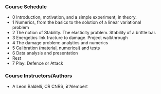 
### Course Schedule

- 0 Introduction, motivation, and a simple experiment, in theory.
- 1 Numerics, from the basics to the solution of a linear variational problem 
- 2 The notion of Stability. The elasticity problem. Stability of a brittle bar.
- 3 Energetics link fracture to damage. Project walkthrough 
- 4 The damage problem: analytics and numerics
- 5 Calibration (material, numerical) and tests
- 6 Data analysis and presentation
- Rest
- 7 Play: Defence or Attack
  
### Course Instructors/Authors

<!-- - V Lazarus, Sorbonne Université. -->
- A Leon Baldelli, CR CNRS, ∂'Alembert
